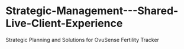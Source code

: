 # Strategic-Management---Shared-Live-Client-Experience
Strategic Planning and Solutions for OvuSense Fertility Tracker
